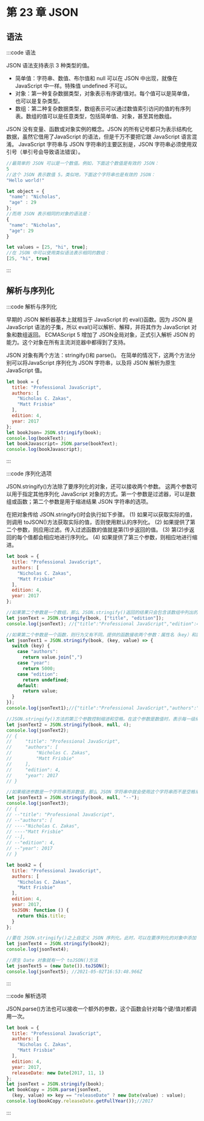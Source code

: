 # 第 23 章 JSON

## 语法

:::code 语法

JSON 语法支持表示 3 种类型的值。

- 简单值：字符串、数值、布尔值和 null 可以在 JSON 中出现，就像在 JavaScript 中一样。特殊值 undefined 不可以。
- 对象：第一种复杂数据类型，对象表示有序键/值对。每个值可以是简单值，也可以是复杂类型。
- 数组：第二种复杂数据类型，数组表示可以通过数值索引访问的值的有序列表。数组的值可以是任意类型，包括简单值、对象，甚至其他数组。

JSON 没有变量、函数或对象实例的概念。JSON 的所有记号都只为表示结构化数据，虽然它借用了JavaScript 的语法，但是千万不要把它跟 JavaScript 语言混淆。
JavaScript 字符串与 JSON 字符串的主要区别是，JSON 字符串必须使用双引号（单引号会导致语法错误）。

```js
//最简单的 JSON 可以是一个数值。例如，下面这个数值是有效的 JSON：
5
//这个 JSON 表示数值 5。类似地，下面这个字符串也是有效的 JSON：
"Hello world!"

let object = { 
 "name": "Nicholas", 
 "age" : 29 
}; 
//而用 JSON 表示相同的对象的语法是：
{ 
 "name": "Nicholas", 
 "age": 29 
}

let values = [25, "hi", true]; 
//在 JSON 中可以使用类似语法表示相同的数组：
[25, "hi", true]
```

:::

## 解析与序列化

:::code 解析与序列化

早期的 JSON 解析器基本上就相当于 JavaScript 的 eval()函数。因为 JSON 是 JavaScript 语法的子集，所以 eval()可以解析、解释，并将其作为 JavaScript 对象和数组返回。
ECMAScript 5 增加了 JSON全局对象，正式引入解析 JSON 的能力。这个对象在所有主流浏览器中都得到了支持。

JSON 对象有两个方法：stringify()和 parse()。
在简单的情况下，这两个方法分别可以将JavaScript 序列化为 JSON 字符串，以及将 JSON 解析为原生 JavaScript 值。

```js
let book = {
  title: "Professional JavaScript",
  authors: [
    "Nicholas C. Zakas",
    "Matt Frisbie"
  ],
  edition: 4,
  year: 2017
};
let bookJson= JSON.stringify(book);
console.log(bookText);
let bookJavascript= JSON.parse(bookText);
console.log(bookJavascript);
```

:::

:::code 序列化选项

JSON.stringify()方法除了要序列化的对象，还可以接收两个参数。
这两个参数可以用于指定其他序列化 JavaScript 对象的方式。第一个参数是过滤器，可以是数组或函数；第二个参数是用于缩进结果 JSON 字符串的选项。

在把对象传给 JSON.stringify()时会执行如下步骤。
(1) 如果可以获取实际的值，则调用 toJSON()方法获取实际的值，否则使用默认的序列化。
(2) 如果提供了第二个参数，则应用过滤。传入过滤函数的值就是第(1)步返回的值。
(3) 第(2)步返回的每个值都会相应地进行序列化。
(4) 如果提供了第三个参数，则相应地进行缩进。

```js
let book = {
  title: "Professional JavaScript",
  authors: [
    "Nicholas C. Zakas",
    "Matt Frisbie"
  ],
  edition: 4,
  year: 2017
};

//如果第二个参数是一个数组，那么 JSON.stringify()返回的结果只会包含该数组中列出的对象属性。
let jsonText = JSON.stringify(book, ["title", "edition"]);
console.log(jsonText); //{"title":"Professional JavaScript","edition":4}

//如果第二个参数是一个函数，则行为又有不同。提供的函数接收两个参数：属性名（key）和属性值（value）。
let jsonText1 = JSON.stringify(book, (key, value) => {
  switch (key) {
    case "authors":
      return value.join(",")
    case "year":
      return 5000;
    case "edition":
      return undefined;
    default:
      return value;
  }
});
console.log(jsonText1);//{"title":"Professional JavaScript","authors":"Nicholas C. Zakas,Matt Frisbie","year":5000}

//JSON.stringify()方法的第三个参数控制缩进和空格。在这个参数是数值时，表示每一级缩进的空格数。
let jsonText2 = JSON.stringify(book, null, 4);
console.log(jsonText2);
// {
//     "title": "Professional JavaScript",
//     "authors": [
//         "Nicholas C. Zakas",
//         "Matt Frisbie"
//     ],
//     "edition": 4,
//     "year": 2017
// }

//如果缩进参数是一个字符串而非数值，那么 JSON 字符串中就会使用这个字符串而不是空格来缩进。
let jsonText3 = JSON.stringify(book, null, "--");
console.log(jsonText3);
// {
// --"title": "Professional JavaScript",
// --"authors": [
// ----"Nicholas C. Zakas",
// ----"Matt Frisbie"
// --],
// --"edition": 4,
// --"year": 2017
// }

let book2 = {
  title: "Professional JavaScript",
  authors: [
    "Nicholas C. Zakas",
    "Matt Frisbie"
  ],
  edition: 4,
  year: 2017,
  toJSON: function () {
    return this.title;
  }
};

//要在 JSON.stringify()之上自定义 JSON 序列化。此时，可以在要序列化的对象中添加 toJSON()方法，序列化时会基于这个方法返回适当的 JSON 表示。
let jsonText4 = JSON.stringify(book2);
console.log(jsonText4);

//原生 Date 对象就有一个 toJSON()方法
let jsonText5 = (new Date()).toJSON();
console.log(jsonText5); //2021-05-02T16:53:48.966Z
```

:::

:::code 解析选项

JSON.parse()方法也可以接收一个额外的参数，这个函数会针对每个键/值对都调用一次。

```js
let book = {
  title: "Professional JavaScript",
  authors: [
    "Nicholas C. Zakas",
    "Matt Frisbie"
  ],
  edition: 4,
  year: 2017,
  releaseDate: new Date(2017, 11, 1)
};
let jsonText = JSON.stringify(book);
let bookCopy = JSON.parse(jsonText,
  (key, value) => key == "releaseDate" ? new Date(value) : value);
console.log(bookCopy.releaseDate.getFullYear());//2017
```

:::